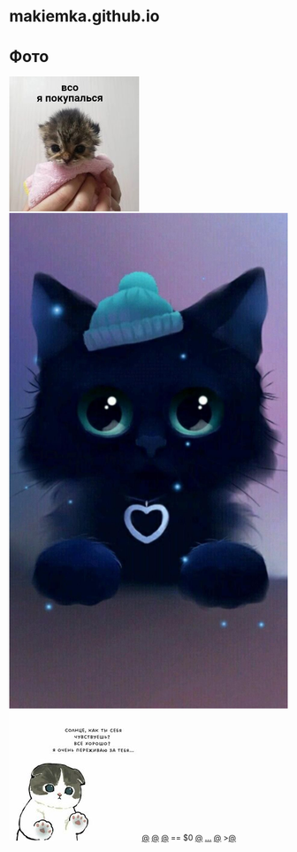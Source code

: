 # makiemka.github.io
<html lang="ru">
<head>
<meta charset="UTF-8">
<meta name="viewport" content="
width=device-width, initial-scale=1">
<title>Галерея</title>
<link rel="stylesheet" type="text/css" href="css/css.css">
</head>
<body>
<main class="main">
<h1 class="heading">Фото</h1>
<a href="img/1.jpg" class="img_link"> <img src="img/1.jpg" alt=></a>
<a href="img/2.jpg" class="img_link"> <img src="img/2.jpg" alt=></a>
<a href="img/3.jpg" class="img_link"> <img src="img/3.jpg" alt=></a>
<a href="img/4.jpg" class="img_link">@</a>
<a href="img/5.jpg" class="img_link"></a>
<a href="img/6.jpg" class="img_link">@</a>
<a href="img/7.jpg" class="img_link">@</a>
<a href="img/8.jpg" class="img_link"></a>
== $0
<a href="img/9.jpg" class="img_link">@</a>
<a href="img/10.jpg" class="img_link">…</a>
<a href="img/11.jpg" class="img_link">@</a>
><a href="img/12.jpg" class="img_link">@</a>
</main>
</body>
</html>
